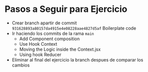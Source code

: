 # Pasos a Seguir para Ejercicio
- Crear branch apartir de commit `931628893a80157da4915e4e08228aae4827d5af` Boilerplate code
- Ir haciendo los commits de la rama `main`
  - Add Component composition
  - Use Hook Context
  - Moving the Logic inside the Context.jsx
  - Using hook Reducer
- Eliminar al final del ejercicio la branch despues de comparar los cambios
